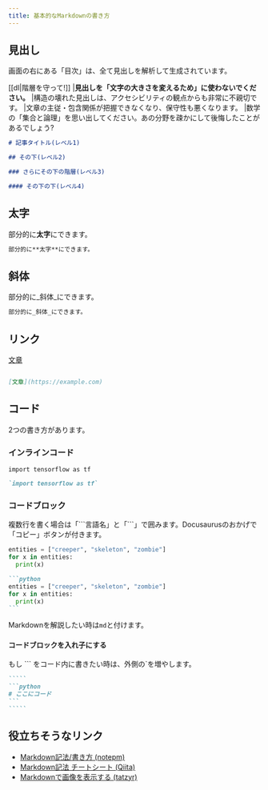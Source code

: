 ```yaml
---
title: 基本的なMarkdownの書き方
---
```


## 見出し

画面の右にある「目次」は、全て見出しを解析して生成されています。

[[dl|階層を守って!]]
|**見出しを「文字の大きさを変えるため」に使わないでください。**
|構造の壊れた見出しは、アクセシビリティの観点からも非常に不親切です。
|文章の主従・包含関係が把握できなくなり、保守性も悪くなります。
|数学の「集合と論理」を思い出してください。あの分野を疎かにして後悔したことがあるでしょう?

```md
# 記事タイトル(レベル1)

## その下(レベル2)

### さらにその下の階層(レベル3)

#### その下の下(レベル4)
```

## 太字

部分的に**太字**にできます。

```md
部分的に**太字**にできます。
```

## 斜体

部分的に_斜体_にできます。

```md
部分的に_斜体_にできます。
```

## リンク

[文章](https://example.com)

```md

[文章](https://example.com)

```

## コード

2つの書き方があります。

### インラインコード

`import tensorflow as tf`

```md
`import tensorflow as tf`
```

### コードブロック

複数行を書く場合は「\`\`\`言語名」と「\`\`\`」で囲みます。Docusaurusのおかげで「コピー」ボタンが付きます。

```python
entities = ["creeper", "skeleton", "zombie"]
for x in entities:
  print(x)
```

`````md
```python
entities = ["creeper", "skeleton", "zombie"]
for x in entities:
  print(x)
```
`````

Markdownを解説したい時は`md`と付けます。

#### コードブロックを入れ子にする

もし \`\`\` をコード内に書きたい時は、外側の\`を増やします。

```````md
`````
```python
# ここにコード
```
`````
```````

## 役立ちそうなリンク

* [Markdown記法/書き方 (notepm)](https://notepm.jp/help/how-to-markdown "Markdown記法/書き方（見出し・表・リンク・画像・文字色など）")
* [Markdown記法 チートシート (Qiita)](https://qiita.com/Qiita/items/c686397e4a0f4f11683d "Markdown記法 チートシート")
* [Markdownで画像を表示する (tatzyr)](https://gist.github.com/Tatzyr/3847141 "Markdownで画像を表示する")
